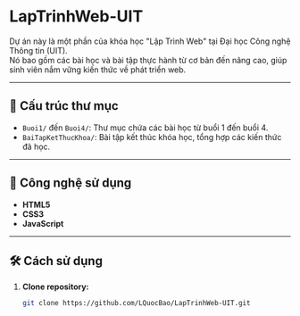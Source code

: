 # LapTrinhWeb-UIT

Dự án này là một phần của khóa học "Lập Trình Web" tại Đại học Công nghệ Thông tin (UIT).  
Nó bao gồm các bài học và bài tập thực hành từ cơ bản đến nâng cao, giúp sinh viên nắm vững kiến thức về phát triển web.

---

## 📁 Cấu trúc thư mục

- `Buoi1/` đến `Buoi4/`: Thư mục chứa các bài học từ buổi 1 đến buổi 4.
- `BaiTapKetThucKhoa/`: Bài tập kết thúc khóa học, tổng hợp các kiến thức đã học.

---

## 🚀 Công nghệ sử dụng

- **HTML5**
- **CSS3**
- **JavaScript**

---

## 🛠️ Cách sử dụng

1. **Clone repository:**

   ```bash
   git clone https://github.com/LQuocBao/LapTrinhWeb-UIT.git
   ```
